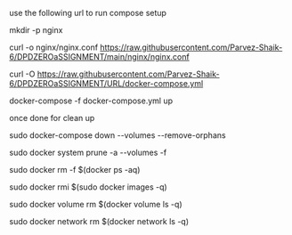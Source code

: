 use the following url to run compose setup


mkdir -p nginx


curl -o nginx/nginx.conf https://raw.githubusercontent.com/Parvez-Shaik-6/DPDZEROaSSIGNMENT/main/nginx/nginx.conf


curl -O https://raw.githubusercontent.com/Parvez-Shaik-6/DPDZEROaSSIGNMENT/URL/docker-compose.yml


docker-compose -f docker-compose.yml up


once done for clean up

sudo docker-compose down --volumes --remove-orphans

sudo docker system prune -a --volumes -f

sudo docker rm -f $(docker ps -aq)

sudo docker rmi $(sudo docker images -q)

sudo docker volume rm $(docker volume ls -q)

sudo docker network rm $(docker network ls -q)
